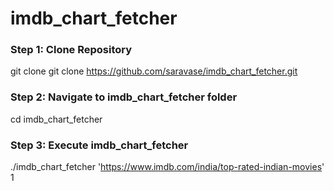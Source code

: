 # imdb_chart_fetcher

### Step 1: Clone Repository
  git clone git clone https://github.com/saravase/imdb_chart_fetcher.git

### Step 2: Navigate to imdb_chart_fetcher folder
  cd imdb_chart_fetcher
  
### Step 3: Execute imdb_chart_fetcher
  ./imdb_chart_fetcher 'https://www.imdb.com/india/top-rated-indian-movies' 1
  
